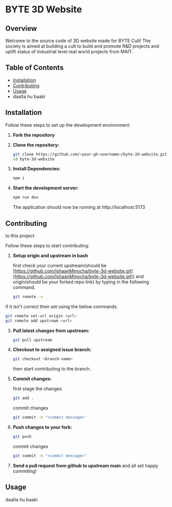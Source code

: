 
# BYTE 3D Website

## Overview

Welcome to the source code of 3D website made for BYTE Cult! The society is aimed at building a cult to build and promote R&D projects and uplift status of industrial level real world projects from MAIT.

## Table of Contents

- [Installation](#installation)
- [Contributing](#contributing)
- [Usage](#usage)
- daalta hu baaki

## Installation

Follow these steps to set up the development environment:

1. **Fork the repository**

2. **Clone the repository:**

   ```bash
   git clone https://github.com/<your-gh-username>/byte-3d-website.git
   cd byte-3d-website

   ```

3. **Install Dependencies:**

   ```bash
   npm i

   ```

4. **Start the development server:**

   ```bash
   npm run dev

   ```
   The application should now be running at http://localhost:5173

## Contributing
to this project

Follow these steps to start contributing:

1. **Setup origin and upstream in bash**

   first check your current upstream(should be [https://github.com/IshaanMinocha/byte-3d-website.git](https://github.com/IshaanMinocha/byte-3d-website.git)) and origin(should be your forked repo link) by typing in the following command.
   
    ```bash
   git remote -v

   ```
    
if it isn't correct then set using the below commands.
   ```bash
   git remote set-url origin <url>
   git remote add upstream <url>

   ```
   
3. **Pull latest changes from upstream:**

   ```bash
   git pull upstream

   ```

4. **Checkout to assigned issue branch:**

   ```bash
   git checkout <branch-name>

   ```
   
   then start contributing to the branch.

4. **Commit changes:**

   first stage the changes
   ```bash
   git add .

   ```
   
   commit changes
   ```bash
   git commit -m "<commit message>"

   ```
   
4. **Push changes to your fork:**

   ```bash
   git push 

   ```
   
   commit changes
   ```bash
   git commit -m "<commit message>"

   ```

5. **Send a pull request from github to upstream main**
    and all set happy commiting!  


## Usage

daalta hu baaki
